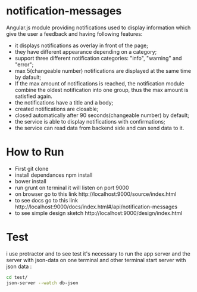 # notification-messages
Angular.js module providing notifications used to display information which give the user a feedback and having following features: 
- it displays notifications as overlay in front of the page;
- they have different appearance depending on a category;
- support three different notification categories: "info", "warning" and "error";
- max 5(changeable number) notifications are displayed at the same time by dafault;
- If the max amount of notifications is reached, the notification module combine the oldest notification into one group, thus     the max amount is satisfied again.
- the notifications have a title and a body;
- created notifications are closable;
- closed automatically after 90 seconds(changeable number) by default;
- the service is able to display notifications with confirmations;
- the service can read data from backend side and can send data to it.
# How to Run
- First git clone 
- install dependances npm install
- bower install
- run grunt on terminal it will listen on port 9000
- on browser go to this link http://localhost:9000/source/index.html
- to see docs go to this link http://localhost:9000/docs/index.html#/api/notification-messages
- to see simple design sketch http://localhost:9000/design/index.html
# Test 
 i use protractor and to see test it's necessary to run the app server and the server with json-data on one terminal and 
 other terminal start server with json data :
```bash
cd test/
json-server --watch db-json

